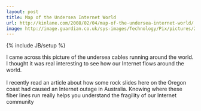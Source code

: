 ```yaml
---
layout: post
title: Map of the Undersea Internet World
url: http://kinlane.com/2008/02/04/map-of-the-undersea-internet-world/
image: http://image.guardian.co.uk/sys-images/Technology/Pix/pictures/2008/02/01/SeaCableHi.jpg
---
```

{% include JB/setup %}
<p>
     <a onblur="try {parent.deselectBloggerImageGracefully();} catch(e) {}" href="http://image.guardian.co.uk/sys-images/Technology/Pix/pictures/2008/02/01/SeaCableHi.jpg"><img class="c1" src="http://image.guardian.co.uk/sys-images/Technology/Pix/pictures/2008/02/01/SeaCableHi.jpg" alt="" border="0" /></a>I came across this picture of the undersea cables running around the world. I thought it was real interesting to see how our Internet flows around the world.
     <br />
     <br />
     I recently read an article about how some rock slides here on the Oregon coast had caused an Internet outage in Australia. Knowing where these fiber lines run really helps you understand the fragility of our Internet community
</p>